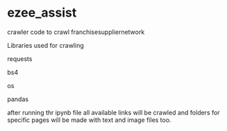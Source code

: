 # ezee_assist
crawler code to crawl franchisesuppliernetwork

Libraries used for crawling 

requests 

bs4 

os 

pandas


after running thr ipynb file all available links will be crawled and folders for specific pages will be made with text and image files too.
